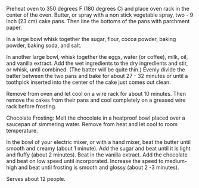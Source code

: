 Preheat oven to 350 degrees F (180 degrees C) and place oven rack in the center of the oven. Butter, or spray with a non stick vegetable spray, two - 9 inch (23 cm) cake pans. Then line the bottoms of the pans with parchment paper. 

In a large bowl whisk together the sugar, flour, cocoa powder, baking powder, baking soda, and salt.

In another large bowl, whisk together the eggs, water (or coffee), milk, oil, and vanilla extract. Add the wet ingredients to the dry ingredients and stir, or whisk, until combined. (The batter will be quite thin.) Evenly divide the batter between the two pans and bake for about 27 - 32 minutes or until a toothpick inserted into the center of the cake just comes out clean.  

Remove from oven and let cool on a wire rack for about 10 minutes. Then remove the cakes from their pans and cool completely on a greased wire rack before frosting.

Chocolate Frosting: Melt the chocolate in a heatproof bowl placed over a saucepan of simmering water. Remove from heat and let cool to room temperature.

In the bowl of your electric mixer, or with a hand mixer, beat the butter until smooth and creamy (about 1 minute). Add the sugar and beat until it is light and fluffy (about 2 minutes). Beat in the vanilla extract. Add the chocolate and beat on low speed until incorporated. Increase the speed to medium-high and beat until frosting is smooth and glossy (about 2 -3 minutes).

Serves about 12 people.